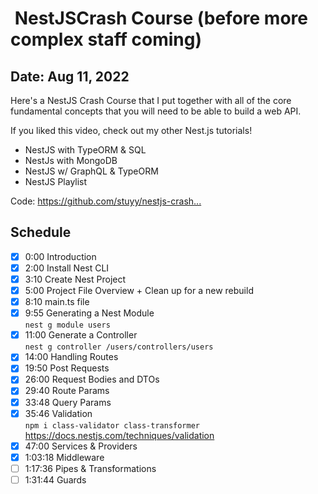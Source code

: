 #  NestJSCrash Course (before more complex staff coming)

## Date: Aug 11, 2022

Here's a NestJS Crash Course that I put together with all
of the core fundamental concepts that you will need to be
able to build a web API.

If you liked this video, check out my other Nest.js tutorials!

- NestJS with TypeORM & SQL
- NestJs with MongoDB
- NestJS w/ GraphQL & TypeORM
- NestJS Playlist

Code: [<https://github.com/stuyy/nestjs-crash>...](https://www.youtube.com/redirect?event=video_description&redir_token=QUFFLUhqbXhiN3ozajdtMGd3QWlxY3JSSzZZTjJqQ0xIQXxBQ3Jtc0tsRGFadm1IX3MtbG9xcDk0SDRoZEdBcW1ZMUFkejdaendnVkdHLTZTakdqZkRNclQwbmxudEN1N3F6UjhzMWlkU1NOVFdtWUNKNi1nWTFaQXRsUWhMeFhpYkNFY0QyRk1jXzBoQS1YQm5KaDZoRnlTZw&q=https%3A%2F%2Fgithub.com%2Fstuyy%2Fnestjs-crash-course&v=xzu3QXwo1BU)

## Schedule

- [x] 0:00 Introduction
- [x] 2:00 Install Nest CLI
- [x] 3:10 Create Nest Project
- [x] 5:00 Project File Overview + Clean up for a new rebuild
- [x] 8:10 main.ts file
- [x] 9:55 Generating a Nest Module\
  `nest g module users`
- [x] 11:00 Generate a Controller\
  `nest g controller /users/controllers/users`
- [x] 14:00 Handling Routes
- [x] 19:50 Post Requests
- [x] 26:00 Request Bodies and DTOs
- [x] 29:40 Route Params
- [x] 33:48 Query Params
- [x] 35:46 Validation\
  `npm i class-validator class-transformer`\
  <https://docs.nestjs.com/techniques/validation>
- [x] 47:00 Services & Providers
- [x] 1:03:18 Middleware
- [ ] 1:17:36 Pipes & Transformations
- [ ] 1:31:44 Guards
